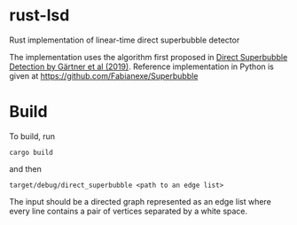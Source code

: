 # rust-lsd
Rust implementation of linear-time direct superbubble detector

The implementation uses the algorithm first proposed in [Direct Superbubble Detection by Gärtner et al (2019)](https://www.mdpi.com/1999-4893/12/4/81). 
Reference implementation in Python is given at https://github.com/Fabianexe/Superbubble

# Build
To build, run
```
cargo build
```
and then
```
target/debug/direct_superbubble <path to an edge list>
```
The input should be a directed graph represented as an edge list where every line contains a pair of vertices separated by a white space.
